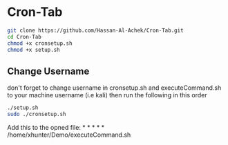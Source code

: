 # Cron-Tab
```bash
git clone https://github.com/Hassan-Al-Achek/Cron-Tab.git
cd Cron-Tab
chmod +x cronsetup.sh
chmod +x setup.sh
````
## Change Username 
don't forget to change username in cronsetup.sh and executeCommand.sh to your machine username (i.e kali)
then run the following in this order
```bash
./setup.sh
sudo ./cronsetup.sh
```
Add this to the opned file: * * * * *  /home/xhunter/Demo/executeCommand.sh
